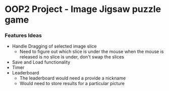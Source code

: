 # OOP2 Project - Image Jigsaw puzzle game


### Features Ideas

- Handle Dragging of selected image slice
    - Need to figure out which slice is under the mouse when the mouse is released
        is no slice is under, don't swap the slices
- Save and Load functionality
- Timer
- Leaderboard
    - The leaderboard would need a provide a nickname
    - Would need to store results for a particular picture
